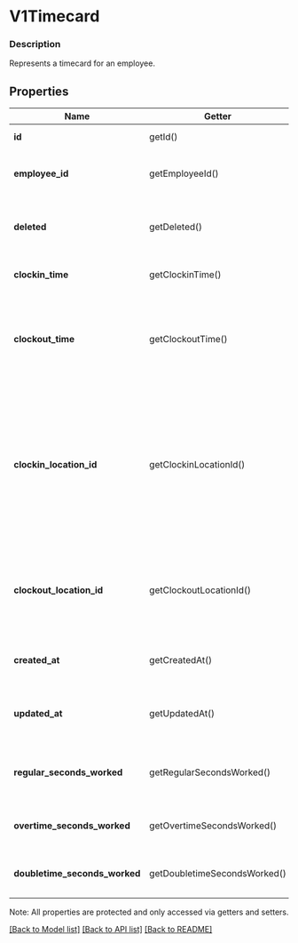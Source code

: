 # V1Timecard

### Description

Represents a timecard for an employee.

## Properties
Name | Getter | Setter | Type | Description | Notes
------------ | ------------- | ------------- | ------------- | ------------- | -------------
**id** | getId() | setId($value) | **string** | The timecard&#39;s unique ID. | [optional] 
**employee_id** | getEmployeeId() | setEmployeeId($value) | **string** | The ID of the employee the timecard is associated with. | 
**deleted** | getDeleted() | setDeleted($value) | **bool** | If true, the timecard was deleted by the merchant, and it is no longer valid. | [optional] 
**clockin_time** | getClockinTime() | setClockinTime($value) | **string** | The clock-in time for the timecard, in ISO 8601 format. | [optional] 
**clockout_time** | getClockoutTime() | setClockoutTime($value) | **string** | The clock-out time for the timecard, in ISO 8601 format. Provide this value only if importing timecard information from another system. | [optional] 
**clockin_location_id** | getClockinLocationId() | setClockinLocationId($value) | **string** | The ID of the location the employee clocked in from. We strongly reccomend providing a clockin_location_id. Square uses the clockin_location_id to determine a timecard’s timezone and overtime rules. | [optional] 
**clockout_location_id** | getClockoutLocationId() | setClockoutLocationId($value) | **string** | The ID of the location the employee clocked out from. Provide this value only if importing timecard information from another system. | [optional] 
**created_at** | getCreatedAt() | setCreatedAt($value) | **string** | The time when the timecard was created, in ISO 8601 format. | [optional] 
**updated_at** | getUpdatedAt() | setUpdatedAt($value) | **string** | The time when the timecard was most recently updated, in ISO 8601 format. | [optional] 
**regular_seconds_worked** | getRegularSecondsWorked() | setRegularSecondsWorked($value) | **float** | The total number of regular (non-overtime) seconds worked in the timecard. | [optional] 
**overtime_seconds_worked** | getOvertimeSecondsWorked() | setOvertimeSecondsWorked($value) | **float** | The total number of overtime seconds worked in the timecard. | [optional] 
**doubletime_seconds_worked** | getDoubletimeSecondsWorked() | setDoubletimeSecondsWorked($value) | **float** | The total number of doubletime seconds worked in the timecard. | [optional] 

Note: All properties are protected and only accessed via getters and setters.

[[Back to Model list]](../../README.md#documentation-for-models) [[Back to API list]](../../README.md#documentation-for-api-endpoints) [[Back to README]](../../README.md)

